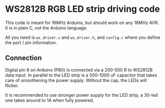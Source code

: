 WS2812B RGB LED strip driving code
==================================

This code is meant for 16MHz Arduino, but should work on any 16MHz AVR. It is in plain C, not the Arduino language.

All you need is `ws_driver.c` and `ws_driver.h`, and `config.c` where you define the port / pin information.

Connection
----------

Digital pin 8 on Arduino (PB0) is connected via a 200-500 R to WS2812B data input. In parallel to the LED strip is a 500-1000 uF capacitor that takes care of smoothening the power supply. Without the cap, the LEDs will flicker.

It is recommended to use stronger power supply for the LED strip, a 30-led one takes around to 1A when fully powered.
